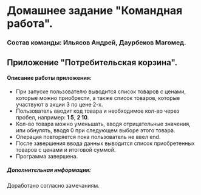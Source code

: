 # Домашнее задание "Командная работа".
### Состав команды: Ильясов Андрей, Даурбеков Магомед.

## Приложение "Потребительская корзина".
#### Описание работы приложения:
- При запуске пользователю выводится список товаров с ценами, которые можно приобрести,
а также список товаров, которые участвуют в акции 3 по цене 2-х.
- Пользователь вводит код товара и необходимое кол-во через пробел, например: **1 5**, **2 10**.
- Кол-во товара можно уменьшать, вводя отрицательные значения, или обнулять, вводя 0 при следующем выборе этого товара.
- Операция повторяется пока пользователь не ввел end.
- После завершения ввода данных выводится список приобретенных товаров с ценами и итоговой суммой.
- Программа завершена.

##### Дополнительная информация: 
Доработано согласно замечаниям.
